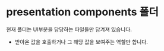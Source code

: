 # presentation components 폴더

현재 폴더는 UI부분을 담당하는 파일들만 담겨져 있습니다.

- 받아온 값을 호출하거나 그 해당 값을 보여주는 역할만 합니다.